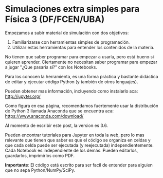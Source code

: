 # Simulaciones extra simples para Física 3 (DF/FCEN/UBA)

Empezamos a subir material de simulación con dos objetivos:
1. Familiarizarse con herramientas simples de programación.
2. Utilizar estas herramientas para entender los contenidos de la materia.

No tienen que saber programar para empezar a usarla, pero está bueno 
si quieren aprender. Ciertamente no necesitan saber programar 
para empezar a jugar "¿Que pasaría si?" con los Notebooks.

Para los conocen la herramienta, es una forma práctica y bastante 
didáctica de editar y ejecutar código Python (y también de otros lenguajes).
 
Pueden obtener mas información, incluyendo como instalarlo aca: http://jupyter.org/

Como figura en esa página, recomendamos fuertemente usar la distribución de Python 3 
llamada Anaconda que se encuentra aca: https://www.anaconda.com/download/

Al momento de escribir este post, la version es 3.6.

Pueden encontrar tutoriales para Jupyter en toda la web, pero lo mas relevante que tienen 
que saber es que el código se organiza en celdas y que cada celda puede ser ejecutada 
(y reejecutada) independientemente. Cada Notebook es independiente de los demás. 
Pueden editarlos, guardarlos, imprimirlos como PDF.

**Importante**: El código está escrito para ser facil de entender para alguien que
no sepa Python/NumPy/SciPy. 


